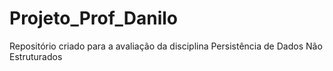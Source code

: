 # Projeto_Prof_Danilo
Repositório criado para a avaliação da disciplina Persistência de Dados Não Estruturados
